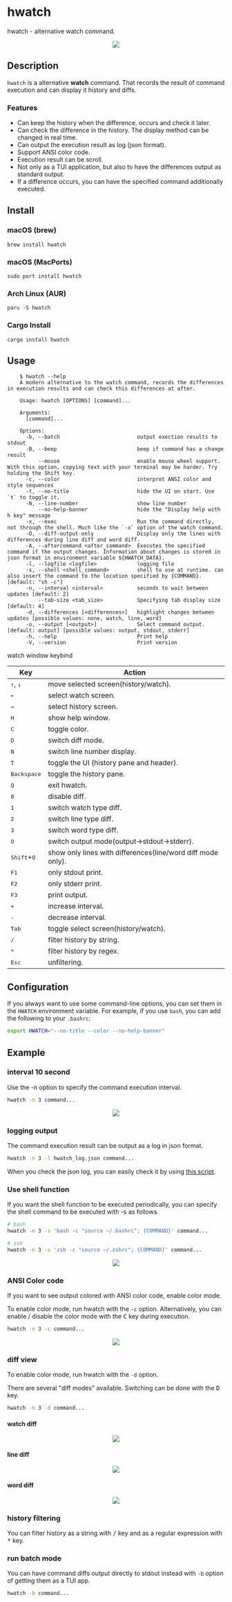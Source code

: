 hwatch
======

hwatch - alternative watch command.

<p align="center">
<img src="./img/tty.gif" />
</p>

## Description

`hwatch` is a alternative **watch** command.
That records the result of command execution and can display it history and diffs.

### Features

- Can keep the history when the difference, occurs and check it later.
- Can check the difference in the history. The display method can be changed in real time.
- Can output the execution result as log (json format).
- Support ANSI color code.
- Execution result can be scroll.
- Not only as a TUI application, but also to have the differences output as standard output.
- If a difference occurs, you can have the specified command additionally executed.

## Install

### macOS (brew)

    brew install hwatch

### macOS (MacPorts)

    sudo port install hwatch

### Arch Linux (AUR)

    paru -S hwatch

### Cargo Install

    cargo install hwatch

## Usage

        $ hwatch --help
        A modern alternative to the watch command, records the differences in execution results and can check this differences at after.

        Usage: hwatch [OPTIONS] [command]...

        Arguments:
          [command]...

        Options:
          -b, --batch                         output exection results to stdout
          -B, --beep                          beep if command has a change result
              --mouse                         enable mouse wheel support. With this option, copying text with your terminal may be harder. Try holding the Shift key.
          -c, --color                         interpret ANSI color and style sequences
          -t, --no-title                      hide the UI on start. Use `t` to toggle it.
          -N, --line-number                   show line number
              --no-help-banner                hide the "Display help with h key" message
          -x, --exec                          Run the command directly, not through the shell. Much like the `-x` option of the watch command.
          -O, --diff-output-only              Display only the lines with differences during line diff and word diff.
          -A, --aftercommand <after_command>  Executes the specified command if the output changes. Information about changes is stored in json format in environment variable ${HWATCH_DATA}.
          -l, --logfile <logfile>             logging file
          -s, --shell <shell_command>         shell to use at runtime. can  also insert the command to the location specified by {COMMAND}. [default: "sh -c"]
          -n, --interval <interval>           seconds to wait between updates [default: 2]
              --tab-size <tab_size>           Specifying tab display size [default: 4]
          -d, --differences [<differences>]   highlight changes between updates [possible values: none, watch, line, word]
          -o, --output [<output>]             Select command output. [default: output] [possible values: output, stdout, stderr]
          -h, --help                          Print help
          -V, --version                       Print version




watch window keybind

| Key                           | Action                                                      |
|-------------------------------|-------------------------------------------------------------|
| <kbd>↑</kbd>, <kbd>↓</kbd>    | move selected screen(history/watch).                        |
| <kbd>←</kbd>                  | select watch screen.                                        |
| <kbd>→</kbd>                  | select history screen.                                      |
| <kbd>H</kbd>                  | show help window.                                           |
| <kbd>C</kbd>                  | toggle color.                                               |
| <kbd>D</kbd>                  | switch diff mode.                                           |
| <kbd>N</kbd>                  | switch line number display.                                 |
| <kbd>T</kbd>                  | toggle the UI (history pane and header).                    |
| <kbd>Backspace</kbd>          | toggle the history pane.                                    |
| <kbd>Q</kbd>                  | exit hwatch.                                                |
| <kbd>0</kbd>                  | disable diff.                                               |
| <kbd>1</kbd>                  | switch watch type diff.                                     |
| <kbd>2</kbd>                  | switch line type diff.                                      |
| <kbd>3</kbd>                  | switch word type diff.                                      |
| <kbd>O</kbd>                  | switch output mode(output->stdout->stderr).                 |
| <kbd>Shift</kbd>+<kbd>O</kbd> | show only lines with differences(line/word diff mode only). |
| <kbd>F1</kbd>                 | only stdout print.                                          |
| <kbd>F2</kbd>                 | only stderr print.                                          |
| <kbd>F3</kbd>                 | print output.                                               |
| <kbd>+</kbd>                  | increase interval.                                          |
| <kbd>-</kbd>                  | decrease interval.                                          |
| <kbd>Tab</kbd>                | toggle select screen(history/watch).                        |
| <kbd>/</kbd>                  | filter history by string.                                   |
| <kbd>*</kbd>                  | filter history by regex.                                    |
| <kbd>Esc</kbd>                | unfiltering.                                                |


## Configuration

If you always want to use some command-line options, you can set them in the
`HWATCH` environment variable. For example, if you use `bash`, you can add
the following to your `.bashrc`:

```bash
export HWATCH="--no-title --color --no-help-banner"
```

## Example

### interval 10 second

Use the -n option to specify the command execution interval.

```bash
hwatch -n 3 command...
```

<p align="center">
<img src="./img/interval.gif" />
</p>

### logging output

The command execution result can be output as a log in json format.

```bash
hwatch -n 3 -l hwatch_log.json command...
```

When you check the json log, you can easily check it by using [this script](https://gist.github.com/blacknon/551e52dce1651d2510162def5a0da1f0).

### Use shell function

If you want the shell function to be executed periodically, you can specify the shell command to be executed with -s as follows.

```bash
# bash
hwatch -n 3 -s 'bash -c "source ~/.bashrc"; {COMMAND}' command...

# zsh
hwatch -n 3 -s 'zsh -c "source ~/.zshrc"; {COMMAND}' command...
```

<p align="center">
<img src="./img/shell_function.gif" />
</p>


### ANSI Color code

If you want to see output colored with ANSI color code, enable color mode.

To enable color mode, run hwatch with the `-c` option.
Alternatively, you can enable / disable the color mode with the <kbd>C</kbd> key during execution.

```bash
hwatch -n 3 -c command...
```

<p align="center">
<img src="./img/ansi_color.gif" />
</p>


### diff view

To enable color mode, run hwatch with the `-d` option.

There are several "diff modes" available.
Switching can be done with the <kbd>D</kbd> key.

```bash
hwatch -n 3 -d command...
```

#### watch diff

<p align="center">
<img src="./img/watch_diff.png" />
</p>

#### line diff

<p align="center">
<img src="./img/line_diff.png" />
</p>

#### word diff

<p align="center">
<img src="./img/word_diff.png" />
</p>


### history filtering

You can filter history as a string with <kbd>/</kbd> key and as a regular expression with <kbd>*</kbd> key.


### run batch mode

You can have command diffs output directly to stdout instead with `-b` option of getting them as a TUI app.

```bash
hwatch -b command...
```

